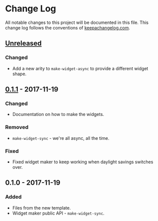 # Change Log
All notable changes to this project will be documented in this file. This change log follows the conventions of [keepachangelog.com](http://keepachangelog.com/).

## [Unreleased]
### Changed
- Add a new arity to `make-widget-async` to provide a different widget shape.

## [0.1.1] - 2017-11-19
### Changed
- Documentation on how to make the widgets.

### Removed
- `make-widget-sync` - we're all async, all the time.

### Fixed
- Fixed widget maker to keep working when daylight savings switches over.

## 0.1.0 - 2017-11-19
### Added
- Files from the new template.
- Widget maker public API - `make-widget-sync`.

[Unreleased]: https://github.com/your-name/model/compare/0.1.1...HEAD
[0.1.1]: https://github.com/your-name/model/compare/0.1.0...0.1.1
